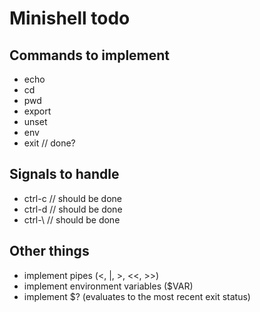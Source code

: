 
# Minishell todo

## Commands to implement

- echo
- cd
- pwd
- export
- unset
- env
- exit // done?

## Signals to handle

- ctrl-c // should be done
- ctrl-d // should be done
- ctrl-\ // should be done

## Other things

- implement pipes (<, |, >, <<, >>)
- implement environment variables ($VAR)
- implement $? (evaluates to the most recent exit status)
